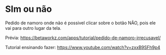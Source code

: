 # SIm  ou não
Pedido de namoro onde não é possivel clicar sobre o botão NÃO, pois ele vai para outro lugar da tela.

Prévia: https://betaworkz.com/apps/tutorial/pedido-de-namoro-irrecusavel/

Tutorial ensinando fazer: https://www.youtube.com/watch?v=zxxB9SFh9p4
